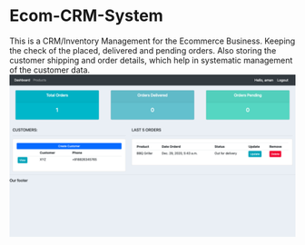 # Ecom-CRM-System
This is a CRM/Inventory Management for the Ecommerce Business. Keeping the check of the placed, delivered and pending orders. Also storing the customer shipping and order details, which help in systematic management of the customer data.
![](static/images/Readme%20Images/Dashboard%20ss.png)
